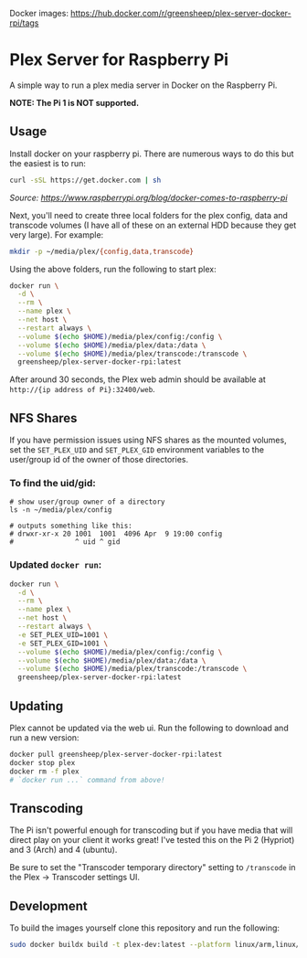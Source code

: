 Docker images: https://hub.docker.com/r/greensheep/plex-server-docker-rpi/tags

# Plex Server for Raspberry Pi

A simple way to run a plex media server in Docker on the Raspberry Pi.

**NOTE: The Pi 1 is NOT supported.**

## Usage

Install docker on your raspberry pi. There are numerous ways to do this but the easiest is to run:

```sh
curl -sSL https://get.docker.com | sh
```

_Source: https://www.raspberrypi.org/blog/docker-comes-to-raspberry-pi_

Next, you'll need to create three local folders for the plex config, data and transcode volumes (I have all of these on an external HDD because they get very large). For example:

```sh
mkdir -p ~/media/plex/{config,data,transcode}
```

Using the above folders, run the following to start plex:

```sh
docker run \
  -d \
  --rm \
  --name plex \
  --net host \
  --restart always \
  --volume $(echo $HOME)/media/plex/config:/config \
  --volume $(echo $HOME)/media/plex/data:/data \
  --volume $(echo $HOME)/media/plex/transcode:/transcode \
  greensheep/plex-server-docker-rpi:latest
```

After around 30 seconds, the Plex web admin should be available at `http://{ip address of Pi}:32400/web`.

## NFS Shares

If you have permission issues using NFS shares as the mounted volumes, set the `SET_PLEX_UID` and `SET_PLEX_GID` environment variables to the user/group id of the owner of those directories.

### To find the uid/gid:

```
# show user/group owner of a directory
ls -n ~/media/plex/config

# outputs something like this:
# drwxr-xr-x 20 1001  1001  4096 Apr  9 19:00 config
#               ^ uid ^ gid
```

### Updated `docker run`:

```sh
docker run \
  -d \
  --rm \
  --name plex \
  --net host \
  --restart always \
  -e SET_PLEX_UID=1001 \
  -e SET_PLEX_GID=1001 \
  --volume $(echo $HOME)/media/plex/config:/config \
  --volume $(echo $HOME)/media/plex/data:/data \
  --volume $(echo $HOME)/media/plex/transcode:/transcode \
  greensheep/plex-server-docker-rpi:latest
```

## Updating

Plex cannot be updated via the web ui. Run the following to download and run a new version:

```sh
docker pull greensheep/plex-server-docker-rpi:latest
docker stop plex
docker rm -f plex
# `docker run ...` command from above!
```

## Transcoding

The Pi isn't powerful enough for transcoding but if you have media that will direct play on your client it works great! I've tested this on the Pi 2 (Hypriot) and 3 (Arch) and 4 (ubuntu).

Be sure to set the "Transcoder temporary directory" setting to `/transcode` in the Plex -> Transcoder settings UI.

## Development

To build the images yourself clone this repository and run the following:

```sh
sudo docker buildx build -t plex-dev:latest --platform linux/arm,linux/arm64 .
```
